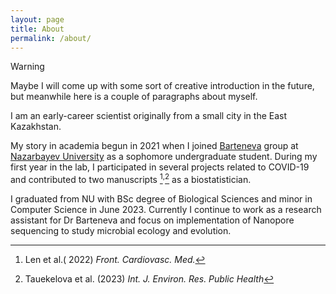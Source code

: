 ```yaml
---
layout: page
title: About
permalink: /about/
---
```


>[!WARNING]
>Maybe I will come up with some sort of creative introduction in the future, but meanwhile here is a couple of paragraphs about myself.

I am an early-career scientist originally from a small city in the East Kazakhstan. 

My story in academia begun in 2021 when I joined [Barteneva](https://scholar.google.com/citations?user=85AUlREAAAAJ&hl=en) group at [Nazarbayev University](https://nu.edu.kz) as a sophomore undergraduate student. During my first year in the lab, I participated in several projects related to COVID-19 and contributed to two manuscripts [^1]$^,$[^2] as a biostatistician.

I graduated from NU with BSc degree of Biological Sciences and minor in Computer Science in June 2023. Currently I continue to work as a research assistant for Dr Barteneva and focus on implementation of Nanopore sequencing to study microbial ecology and evolution.

[^1]: Len et al.( 2022) _Front. Cardiovasc. Med._
[^2]:Tauekelova et al. (2023) _Int. J. Environ. Res. Public Health_


